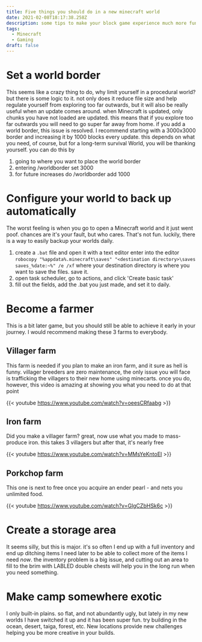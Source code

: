 ```yaml
---
title: Five things you should do in a new minecraft world
date: 2021-02-08T18:17:38.258Z
description: some tips to make your block game experience much more fun
tags:
  - Minecraft
  - Gaming
draft: false
---
```

# Set a world border
This seems like a crazy thing to do, why limit yourself in a procedural world? but there is some logic to it. not only does it reduce file size and help regulate yourself from exploring too far outwards, but it will also be really useful when an update comes around. when Minecraft is updated, only chunks you have not loaded are updated. this means that if you explore too far outwards you will need to go super far away from home. if you add a world border, this issue is resolved. I recommend starting with a 3000x3000 border and increasing it by 1000 blocks every update. this depends on what you need, of course, but for a long-term survival World, you will be thanking yourself.
you can do this by
1. going to where you want to place the world border
2. entering /worldborder set 3000
3. for future increases do /worldborder add 1000
# Configure your world to back up automatically
The worst feeling is when you go to open a Minecraft world and it just went poof. chances are it's your fault, but who cares. That's not fun. luckily, there is a way to easily backup your worlds daily.
1. create a `.bat` file and open it with a text editor
enter into the editor `robocopy "%appdata%.minecraft\saves" "<destination directory>\saves saves_%date:~%" /e /xf` where your destination directory is where you want to save the files. save it.
3. open task scheduler, go to actions, and click 'Create basic task'
4. fill out the fields, add the .bat you just made, and set it to daily.
# Become a farmer
This is a bit later game, but you should still be able to achieve it early in your journey. I would recommend making these 3 farms to everybody.
## Villager farm
This farm is needed if you plan to make an iron farm, and it sure as hell is funny. villager breeders are zero maintenance, the only issue you will face is trafficking the villagers to their new home using minecarts. once you do, however, this video is amazing at showing you what you need to do at that point

{{< youtube https://www.youtube.com/watch?v=oeesCRfaabg >}}
## Iron farm
Did you make a villager farm? great, now use what you made to mass-produce iron. this takes 3 villagers but after that, it's nearly free

{{< youtube https://www.youtube.com/watch?v=MMsYeKntoEI >}}
## Porkchop farm
This one is next to free once you acquire an ender pearl - and nets you unlimited food.

{{< youtube https://www.youtube.com/watch?v=GlgCZbHSk6c >}}
# Create a storage area
It seems silly, but this is major. it's so often I end up with a full inventory and end up ditching items I need later to be able to collect more of the items I need *now*. the inventory problem is a big issue, and cutting out an area to fill to the brim with LABLED double chests will help you in the long run when you need something.
# Make camp somewhere exotic
I only built-in plains. so flat, and not abundantly ugly, but lately in my new worlds I have switched it up and it has been super fun. try building in the ocean, desert, taiga, forest, etc. New locations provide new challenges helping you be more creative in your builds.